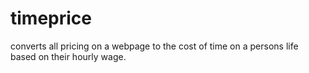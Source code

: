 # timeprice

converts all pricing on a webpage to the cost of time on a persons life based on their hourly wage.
